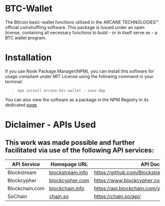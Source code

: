 # BTC-Wallet
The Bitcoin basic-wallet functions utilized in the ARCANE TECHNOLOGIES™ official coinshuffling software. This package is issued under an open license, containing all necessary functions to build - or in itself serve as - a BTC wallet program.

# Installation
If you use Node Package Manager(NPM), you can install this software for usage compliant under MIT License using the following command in your terminal:

> ```npm install arcane-btc-wallet --save-dep```

You can also view the software as a package in the NPM Registry in its dedicated [page](https://www.npmjs.com/package/arcane-btc-wallet).


# Diclaimer - APIs Used
## This work was made possible and further facilitated via use of the following API services:
API Service       | Homepage URL                                    | API Documentation
----------------- | ----------------------------------------------- | ---------------------------------------------------------
Blockstream     | [blockstream.info](https://blockstream.info/)   | https://github.com/Blockstream/esplora/blob/master/API.md
Blockcypher     | [blockcypher.com](https://www.blockcypher.com/) | https://www.blockcypher.com/dev/bitcoin/
Blockchain.com  | [blockchain.info](https://blockchain.info/)     | https://api.blockchain.com/v3/
SoChain         | [chain.so](https://chain.so/)                   | https://chain.so/api/
